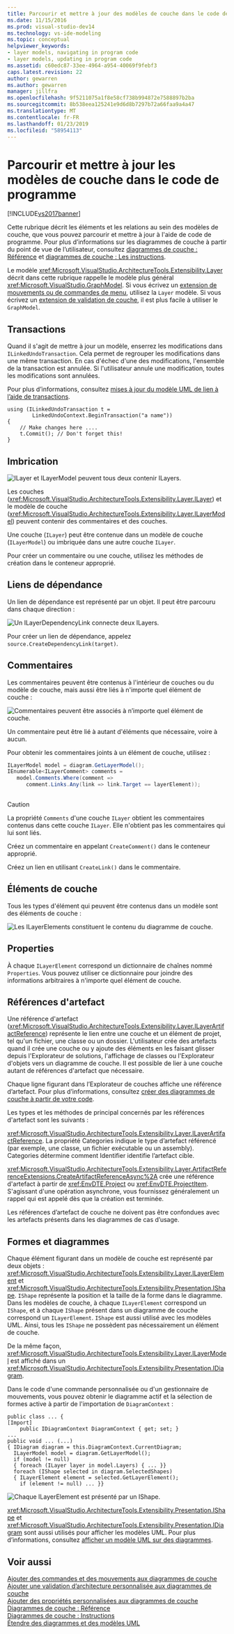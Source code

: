 ```yaml
---
title: Parcourir et mettre à jour des modèles de couche dans le code de programme | Microsoft Docs
ms.date: 11/15/2016
ms.prod: visual-studio-dev14
ms.technology: vs-ide-modeling
ms.topic: conceptual
helpviewer_keywords:
- layer models, navigating in program code
- layer models, updating in program code
ms.assetid: c60edc87-33ee-4964-a954-40069f9febf3
caps.latest.revision: 22
author: gewarren
ms.author: gewarren
manager: jillfra
ms.openlocfilehash: 9f5211075a1f8e58cf738b994872e7588897b2ba
ms.sourcegitcommit: 8b538eea125241e9d6d8b7297b72a66faa9a4a47
ms.translationtype: MT
ms.contentlocale: fr-FR
ms.lasthandoff: 01/23/2019
ms.locfileid: "58954113"
---
```

# <a name="navigate-and-update-layer-models-in-program-code"></a>Parcourir et mettre à jour les modèles de couche dans le code de programme
[!INCLUDE[vs2017banner](../includes/vs2017banner.md)]

Cette rubrique décrit les éléments et les relations au sein des modèles de couche, que vous pouvez parcourir et mettre à jour à l'aide de code de programme. Pour plus d’informations sur les diagrammes de couche à partir du point de vue de l’utilisateur, consultez [diagrammes de couche : Référence](../modeling/layer-diagrams-reference.md) et [diagrammes de couche : Les instructions](../modeling/layer-diagrams-guidelines.md).  
  
 Le modèle <xref:Microsoft.VisualStudio.ArchitectureTools.Extensibility.Layer> décrit dans cette rubrique rappelle le modèle plus général <xref:Microsoft.VisualStudio.GraphModel>. Si vous écrivez un [extension de mouvements ou de commandes de menu](../modeling/add-commands-and-gestures-to-layer-diagrams.md), utilisez la `Layer` modèle. Si vous écrivez un [extension de validation de couche](../modeling/add-custom-architecture-validation-to-layer-diagrams.md), il est plus facile à utiliser le `GraphModel`.  
  
## <a name="transactions"></a>Transactions  
 Quand il s'agit de mettre à jour un modèle, enserrez les modifications dans `ILinkedUndoTransaction`. Cela permet de regrouper les modifications dans une même transaction. En cas d'échec d'une des modifications, l'ensemble de la transaction est annulée. Si l'utilisateur annule une modification, toutes les modifications sont annulées.  
  
 Pour plus d’informations, consultez [mises à jour du modèle UML de lien à l’aide de transactions](../modeling/link-uml-model-updates-by-using-transactions.md).  
  
```  
using (ILinkedUndoTransaction t =  
        LinkedUndoContext.BeginTransaction("a name"))  
{   
    // Make changes here ....  
    t.Commit(); // Don't forget this!  
}  
```  
  
## <a name="containment"></a>Imbrication  
 ![ILayer et ILayerModel peuvent tous deux contenir ILayers. ](../modeling/media/layerapi-containment.png "LayerApi_Containment")  
  
 Les couches (<xref:Microsoft.VisualStudio.ArchitectureTools.Extensibility.Layer.ILayer>) et le modèle de couche (<xref:Microsoft.VisualStudio.ArchitectureTools.Extensibility.Layer.ILayerModel>) peuvent contenir des commentaires et des couches.  
  
 Une couche (`ILayer`) peut être contenue dans un modèle de couche (`ILayerModel`) ou imbriquée dans une autre couche `ILayer`.  
  
 Pour créer un commentaire ou une couche, utilisez les méthodes de création dans le conteneur approprié.  
  
## <a name="dependency-links"></a>Liens de dépendance  
 Un lien de dépendance est représenté par un objet. Il peut être parcouru dans chaque direction :  
  
 ![Un ILayerDependencyLink connecte deux ILayers. ](../modeling/media/layerapi-dependency.png "LayerApi_Dependency")  
  
 Pour créer un lien de dépendance, appelez `source.CreateDependencyLink(target)`.  
  
## <a name="comments"></a>Commentaires  
 Les commentaires peuvent être contenus à l'intérieur de couches ou du modèle de couche, mais aussi être liés à n'importe quel élément de couche :  
  
 ![Commentaires peuvent être associés à n’importe quel élément de couche. ](../modeling/media/layerapi-comments.png "LayerApi_Comments")  
  
 Un commentaire peut être lié à autant d'éléments que nécessaire, voire à aucun.  
  
 Pour obtenir les commentaires joints à un élément de couche, utilisez :  
  
```csharp  
ILayerModel model = diagram.GetLayerModel();   
IEnumerable<ILayerComment> comments =   
   model.Comments.Where(comment =>   
      comment.Links.Any(link => link.Target == layerElement));  
  
```  
  
> [!CAUTION]
>  La propriété `Comments` d'une couche `ILayer` obtient les commentaires contenus dans cette couche `ILayer`. Elle n'obtient pas les commentaires qui lui sont liés.  
  
 Créez un commentaire en appelant `CreateComment()` dans le conteneur approprié.  
  
 Créez un lien en utilisant `CreateLink()` dans le commentaire.  
  
## <a name="layer-elements"></a>Éléments de couche  
 Tous les types d'élément qui peuvent être contenus dans un modèle sont des éléments de couche :  
  
 ![Les ILayerElements constituent le contenu du diagramme de couche. ](../modeling/media/layerapi-layerelements.png "LayerApi_LayerElements")  
  
## <a name="properties"></a>Properties  
 À chaque `ILayerElement` correspond un dictionnaire de chaînes nommé `Properties`. Vous pouvez utiliser ce dictionnaire pour joindre des informations arbitraires à n'importe quel élément de couche.  
  
## <a name="artifact-references"></a>Références d'artefact  
 Une référence d'artefact (<xref:Microsoft.VisualStudio.ArchitectureTools.Extensibility.Layer.ILayerArtifactReference>) représente le lien entre une couche et un élément de projet, tel qu'un fichier, une classe ou un dossier. L'utilisateur crée des artefacts quand il crée une couche ou y ajoute des éléments en les faisant glisser depuis l'Explorateur de solutions, l'affichage de classes ou l'Explorateur d'objets vers un diagramme de couche. Il est possible de lier à une couche autant de références d'artefact que nécessaire.  
  
 Chaque ligne figurant dans l’Explorateur de couches affiche une référence d’artefact. Pour plus d’informations, consultez [créer des diagrammes de couche à partir de votre code](../modeling/create-layer-diagrams-from-your-code.md).  
  
 Les types et les méthodes de principal concernés par les références d'artefact sont les suivants :  
  
 <xref:Microsoft.VisualStudio.ArchitectureTools.Extensibility.Layer.ILayerArtifactReference>. La propriété Categories indique le type d’artefact référencé (par exemple, une classe, un fichier exécutable ou un assembly). Categories détermine comment Identifier identifie l’artefact cible.  
  
 <xref:Microsoft.VisualStudio.ArchitectureTools.Extensibility.Layer.ArtifactReferenceExtensions.CreateArtifactReferenceAsync%2A> crée une référence d'artefact à partir de <xref:EnvDTE.Project> ou <xref:EnvDTE.ProjectItem>. S'agissant d'une opération asynchrone, vous fournissez généralement un rappel qui est appelé dès que la création est terminée.  
  
 Les références d’artefact de couche ne doivent pas être confondues avec les artefacts présents dans les diagrammes de cas d’usage.  
  
## <a name="shapes-and-diagrams"></a>Formes et diagrammes  
 Chaque élément figurant dans un modèle de couche est représenté par deux objets : <xref:Microsoft.VisualStudio.ArchitectureTools.Extensibility.Layer.ILayerElement> et <xref:Microsoft.VisualStudio.ArchitectureTools.Extensibility.Presentation.IShape>. `IShape` représente la position et la taille de la forme dans le diagramme. Dans les modèles de couche, à chaque `ILayerElement` correspond un `IShape`, et à chaque `IShape` présent dans un diagramme de couche correspond un `ILayerElement`. `IShape` est aussi utilisé avec les modèles UML. Ainsi, tous les `IShape` ne possèdent pas nécessairement un élément de couche.  
  
 De la même façon, <xref:Microsoft.VisualStudio.ArchitectureTools.Extensibility.Layer.ILayerModel> est affiché dans un <xref:Microsoft.VisualStudio.ArchitectureTools.Extensibility.Presentation.IDiagram>.  
  
 Dans le code d'une commande personnalisée ou d'un gestionnaire de mouvements, vous pouvez obtenir le diagramme actif et la sélection de formes active à partir de l'importation de `DiagramContext` :  
  
```  
public class ... {  
[Import]  
    public IDiagramContext DiagramContext { get; set; }  
...  
public void ... (...)   
{ IDiagram diagram = this.DiagramContext.CurrentDiagram;  
  ILayerModel model = diagram.GetLayerModel();  
  if (model != null)  
  { foreach (ILayer layer in model.Layers) { ... }}  
  foreach (IShape selected in diagram.SelectedShapes)  
  { ILayerElement element = selected.GetLayerElement();  
    if (element != null) ... }}  
```  
  
 ![Chaque ILayerElement est présenté par un IShape. ](../modeling/media/layerapi-shapes.png "LayerApi_Shapes")  
  
 <xref:Microsoft.VisualStudio.ArchitectureTools.Extensibility.Presentation.IShape> et <xref:Microsoft.VisualStudio.ArchitectureTools.Extensibility.Presentation.IDiagram> sont aussi utilisés pour afficher les modèles UML. Pour plus d’informations, consultez [afficher un modèle UML sur des diagrammes](../modeling/display-a-uml-model-on-diagrams.md).  
  
## <a name="see-also"></a>Voir aussi  
 [Ajouter des commandes et des mouvements aux diagrammes de couche](../modeling/add-commands-and-gestures-to-layer-diagrams.md)   
 [Ajouter une validation d’architecture personnalisée aux diagrammes de couche](../modeling/add-custom-architecture-validation-to-layer-diagrams.md)   
 [Ajouter des propriétés personnalisées aux diagrammes de couche](../modeling/add-custom-properties-to-layer-diagrams.md)   
 [Diagrammes de couche : Référence](../modeling/layer-diagrams-reference.md)   
 [Diagrammes de couche : Instructions](../modeling/layer-diagrams-guidelines.md)   
 [Étendre des diagrammes et des modèles UML](../modeling/extend-uml-models-and-diagrams.md)
